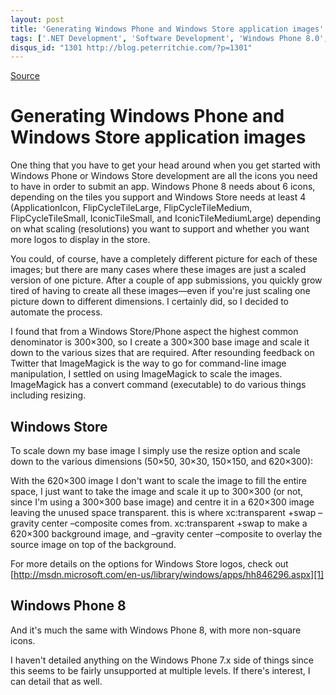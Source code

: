 ```yaml
---
layout: post
title: 'Generating Windows Phone and Windows Store application images'
tags: ['.NET Development', 'Software Development', 'Windows Phone 8.0', 'Windows Store', 'msmvps', 'February 2014']
disqus_id: "1301 http://blog.peterritchie.com/?p=1301"
---
```

[Source](http://pr-blog.azurewebsites.net/2014/02/05/generating-windows-phone-and-windows-store-application-images/ "Permalink to Generating Windows Phone and Windows Store application images")

# Generating Windows Phone and Windows Store application images

One thing that you have to get your head around when you get started with Windows Phone or Windows Store development are all the icons you need to have in order to submit an app. Windows Phone 8 needs about 6 icons, depending on the tiles you support and Windows Store needs at least 4 (ApplicationIcon, FlipCycleTileLarge, FlipCycleTileMedium, FlipCycleTileSmall, IconicTileSmall, and IconicTileMediumLarge) depending on what scaling (resolutions) you want to support and whether you want more logos to display in the store.

You could, of course, have a completely different picture for each of these images; but there are many cases where these images are just a scaled version of one picture. After a couple of app submissions, you quickly grow tired of having to create all these images—even if you're just scaling one picture down to different dimensions. I certainly did, so I decided to automate the process.

I found that from a Windows Store/Phone aspect the highest common denominator is 300×300, so I create a 300×300 base image and scale it down to the various sizes that are required. After resounding feedback on Twitter that ImageMagick is the way to go for command-line image manipulation, I settled on using ImageMagick to scale the images. ImageMagick has a convert command (executable) to do various things including resizing. 

## Windows Store

To scale down my base image I simply use the resize option and scale down to the various dimensions (50×50, 30×30, 150×150, and 620×300):

With the 620×300 image I don't want to scale the image to fill the entire space, I just want to take the image and scale it up to 300×300 (or not, since I'm using a 300×300 base image) and centre it in a 620×300 image leaving the unused space transparent. this is where xc:transparent +swap –gravity center –composite comes from. xc:transparent +swap to make a 620×300 background image, and –gravity center –composite to overlay the source image on top of the background.

For more details on the options for Windows Store logos, check out [http://msdn.microsoft.com/en-us/library/windows/apps/hh846296.aspx][1]

## Windows Phone 8

And it's much the same with Windows Phone 8, with more non-square icons.

I haven't detailed anything on the Windows Phone 7.x side of things since this seems to be fairly unsupported at multiple levels. If there's interest, I can detail that as well.

[1]: http://bitly.com/1bltGeu "http://msdn.microsoft.com/en-us/library/windows/apps/hh846296.aspx"


